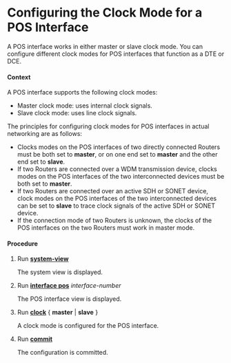 Configuring the Clock Mode for a POS Interface
==============================================

A POS interface works in either master or slave clock mode. You can configure different clock modes for POS interfaces that function as a DTE or DCE.

#### Context

A POS interface supports the following clock modes:

* Master clock mode: uses internal clock signals.
* Slave clock mode: uses line clock signals.

The principles for configuring clock modes for POS interfaces in actual networking are as follows:

* Clocks modes on the POS interfaces of two directly connected Routers must be both set to **master**, or on one end set to **master** and the other end set to **slave**.
* If two Routers are connected over a WDM transmission device, clocks modes on the POS interfaces of the two interconnected devices must be both set to **master**.
* If two Routers are connected over an active SDH or SONET device, clock modes on the POS interfaces of the two interconnected devices can be set to **slave** to trace clock signals of the active SDH or SONET device.
* If the connection mode of two Routers is unknown, the clocks of the POS interfaces on the two Routers must work in master mode.

#### Procedure

1. Run [**system-view**](cmdqueryname=system-view)
   
   
   
   The system view is displayed.
2. Run [**interface pos**](cmdqueryname=interface+pos) *interface-number*
   
   
   
   The POS interface view is displayed.
3. Run [**clock**](cmdqueryname=clock) { **master** | **slave** }
   
   
   
   A clock mode is configured for the POS interface.
4. Run [**commit**](cmdqueryname=commit)
   
   
   
   The configuration is committed.